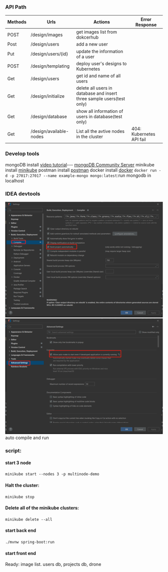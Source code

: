 ### API Path

| Methods | Urls | Actions | Error Response |
| ---------- | ------- | -------- |----------|
| POST | /design/images | get images list from dokcerhub ||
| Post | /design/users | add a new user ||
| Put | /design/users/{id} | update the information of a user ||
| POST | /design/templating | deploy user's designs to Kubernetes||
| Get | /design/users | get id and name of all users ||
| Get | /design/initialize | delete all users in database and insert three sample users(test only) ||
| Get | /design/database | show all information of users in database(test only) ||
| Get | /design/available-nodes | List all the avtive nodes in the cluster | 404: Kubernetes API fail |

### Develop tools
mongoDB install  [video tutorial](https://www.youtube.com/watch?v=Ph1Z97X6xno&t=448s)--- [mongoDB Community Server](https://www.mongodb.com/try/download/community)
minikube install [minikube](https://minikube.sigs.k8s.io/docs/start/)
postman install [postman](https://www.postman.com/downloads/)
docker install [docker](https://www.docker.com/get-started/)
`docker run -d -p 27017:27017 --name example-mongo mongo:latest`:run mongodb in localhost

### IDEA devtools
![alt setting](setting1.png)
![alt setting](setting2.png)
auto compile and run

### script:
#### start 3 node
`minikube start --nodes 3 -p multinode-demo`
#### Halt the cluster:
`minikube stop`
#### Delete all of the minikube clusters:
`minikube delete --all`
#### start back end
`./mvnw spring-boot:run`
#### start front end
Ready: image list. users db, projects db, drone 

